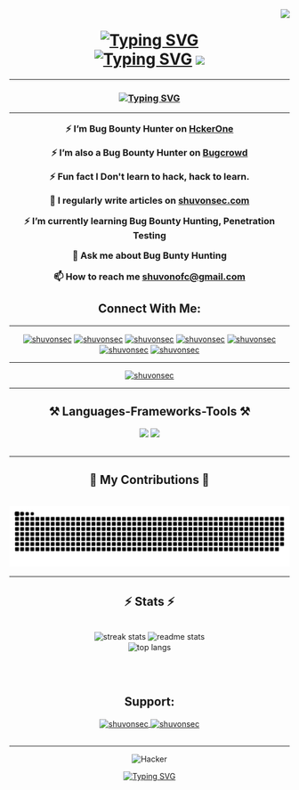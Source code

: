 <img align="right" src="https://visitor-badge.laobi.icu/badge?page_id=shuvonsec.shuvonsec" />

<h1 align="center"><a href="https://git.io/typing-svg"><img src="https://readme-typing-svg.demolab.com?font=Fira+Code&size=30&pause=1000&color=0BEB2E&random=false&width=350&height=70&lines=Assalamu+Alaikum" alt="Typing SVG" /></a>
<br>
 <a href="https://git.io/typing-svg"><img src="https://readme-typing-svg.demolab.com?font=Fira+Code&size=25&pause=1000&color=0BEB2E&random=false&width=250&height=70&lines=%F0%9D%97%9C'%F0%9D%97%A0+%F0%9D%97%A6%F0%9D%97%9B%F0%9D%97%A8%F0%9D%97%A9%F0%9D%97%A2%F0%9D%97%A1%F0%9D%97%A6%F0%9D%97%98%F0%9D%97%96" alt="Typing SVG"/></a>  <img align="70%center" src="https://media.giphy.com/media/mGcNjsfWAjY5AEZNw6/giphy.gif" width="100"> 

</h1>
<hr/>

<div align="center">
<h3 align="center"><a href="https://git.io/typing-svg"><img src="https://readme-typing-svg.demolab.com?font=Fira+Code&size=25&pause=1000&color=0BEB2E&random=false&width=385&height=70&lines=%E2%80%8B%F0%9F%87%AE%E2%80%8B%E2%80%8B'%F0%9F%87%B2%E2%80%8B+%E2%80%8B%F0%9F%87%A6%E2%80%8B+%CA%99%E1%B4%9C%C9%A2%CA%9C%E1%B4%9C%C9%B4%E1%B4%9B%E1%B4%87%CA%80+x+%E1%B4%98%E1%B4%87%C9%B4%E1%B4%9B%E1%B4%87%EA%9C%B1%E1%B4%9B%E1%B4%87%CA%80" alt="Typing SVG" /></a> </p>
<hr/>
 
⚡ I’m Bug Bounty Hunter on [HckerOne](https://www.hackerone.com/)

 ⚡ I’m also a Bug Bounty Hunter on [Bugcrowd](https://www.bugcrowd.com/)

 ⚡ Fun fact **I Don't learn to hack, hack to learn.**
 
 📝 I regularly write articles on [shuvonsec.com](shuvonsec.com)
 
 ⚡ I’m currently learning **Bug Bounty Hunting, Penetration Testing**

 💬 Ask me about **Bug Bunty Hunting**
 
 📫 How to reach me **shuvonofc@gmail.com**
 
   </div>
   <div align="center"> 
 <h2 align="center"><bold>Connect With Me:</bold></h2>
    <hr/>
<p align="center">
<a href="https://twitter.com/shuvonsec" target="blank"><img align="center" src="https://raw.githubusercontent.com/rahuldkjain/github-profile-readme-generator/master/src/images/icons/Social/twitter.svg" alt="shuvonsec" height="30" width="40" /></a>
<a href="https://linkedin.com/in/shuvonsec" target="blank"><img align="center" src="https://raw.githubusercontent.com/rahuldkjain/github-profile-readme-generator/master/src/images/icons/Social/linked-in-alt.svg" alt="shuvonsec" height="30" width="40" /></a>
<a href="https://fb.com/shuvonsec" target="blank"><img align="center" src="https://raw.githubusercontent.com/rahuldkjain/github-profile-readme-generator/master/src/images/icons/Social/facebook.svg" alt="shuvonsec" height="30" width="40" /></a>
<a href="https://instagram.com/shuvonsec" target="blank"><img align="center" src="https://raw.githubusercontent.com/rahuldkjain/github-profile-readme-generator/master/src/images/icons/Social/instagram.svg" alt="shuvonsec" height="30" width="40" /></a>
<a href="https://www.youtube.com/@shuvonsec" target="blank"><img align="center" src="https://raw.githubusercontent.com/rahuldkjain/github-profile-readme-generator/master/src/images/icons/Social/youtube.svg" alt="shuvonsec" height="30" width="40" /></a>
<a href="https://www.hackerrank.com/shuvonsec" target="blank"><img align="center" src="https://raw.githubusercontent.com/rahuldkjain/github-profile-readme-generator/master/src/images/icons/Social/hackerrank.svg" alt="shuvonsec" height="30" width="40" /></a>
<a href="https://www.leetcode.com/shuvonsec" target="blank"><img align="center" src="https://raw.githubusercontent.com/rahuldkjain/github-profile-readme-generator/master/src/images/icons/Social/leet-code.svg" alt="shuvonsec" height="30" width="40" /></a>
</p>
    </div>
 
 <hr/>
  <p align="center"> <a href="https://github.com/ryo-ma/github-profile-trophy"><img src="https://github-profile-trophy.vercel.app/?username=shuvonsec" alt="shuvonsec" /></a> </p>
  <hr/>
  
<h2 align="center">⚒️ Languages-Frameworks-Tools ⚒️</h2
<br/>

<div align="center">
    <img src="https://skillicons.dev/icons?i=c,cs,cpp,css,html,java,js,mysql,py,react" />
    <img src="https://skillicons.dev/icons?i=git,linux,androidstudio,powershell,bash,docker,github,gitlab,go" /><br>
</div>

 <br/>
 <hr/>
 
<div align="center">
  <h2>🐍 My Contributions 🐍</h2>
  <br>
  <img alt="snake eating my contributions" src="https://raw.githubusercontent.com/salesp07/salesp07/output/github-contribution-grid-snake.svg" />
  

   <br/>
 <hr/>
</div>
<h2 align="center">⚡ Stats ⚡</h2>
<br>
<div align=center>
  <img width=390 src="https://github-readme-streak-stats-salesp07.vercel.app/?user=shuvonsec&count_private=true&theme=react&border_radius=10" alt="streak stats"/>
  <img width=390 src="https://github-readme-stats-salesp07.vercel.app/api?username=shuvonsec&count_private=true&show_icons=true&theme=react&rank_icon=github&border_radius=10" alt="readme stats" />
  <br/>
  <img width=325 align="center" src="https://github-readme-stats-salesp07.vercel.app/api/top-langs/?username=shuvonsec&hide=HTML&langs_count=8&layout=compact&theme=react&border_radius=10&size_weight=0.5&count_weight=0.5&exclude_repo=github-readme-stats" alt="top langs" />

</div>


<br/><br/>




<h2 align="center">Support:</h3>

<div align="center">
<a href="https://www.buymeacoffee.com/shuvonsec"> <img align="center" src="https://cdn.buymeacoffee.com/buttons/v2/default-yellow.png" height="70" width="350" alt="shuvonsec" /></a><a href="https://ko-fi.com/shuvonsec"> <img align="center" src="https://cdn.ko-fi.com/cdn/kofi3.png?v=3" height="50" width="210" alt="shuvonsec" /></a><br><br>
<hr/>
 
![Hacker](https://i.giphy.com/media/YQitE4YNQNahy/giphy.webp)

 
<a href="https://git.io/typing-svg"><img src="https://readme-typing-svg.demolab.com?font=Fira+Code&size=25&pause=1000&color=15F740&random=false&width=400&height=70&lines=%E2%80%8B%F0%9F%87%B9%E2%80%8B%E2%80%8B%F0%9F%87%AD%E2%80%8B%E2%80%8B%F0%9F%87%A6%E2%80%8B%E2%80%8B%F0%9F%87%B3%E2%80%8B%E2%80%8B%F0%9F%87%B0%E2%80%8B%E2%80%8B%F0%9F%87%B8%E2%80%8B+%E2%80%8B%F0%9F%87%AB%E2%80%8B%E2%80%8B%F0%9F%87%B4%E2%80%8B%E2%80%8B%F0%9F%87%B7%E2%80%8B+%E2%80%8B%F0%9F%87%BB%E2%80%8B%E2%80%8B%F0%9F%87%AE%E2%80%8B%E2%80%8B%F0%9F%87%B8%E2%80%8B%E2%80%8B%F0%9F%87%AE%E2%80%8B%E2%80%8B%F0%9F%87%B9%E2%80%8B%E2%80%8B%F0%9F%87%AE%E2%80%8B%E2%80%8B%F0%9F%87%B3%E2%80%8B%E2%80%8B%F0%9F%87%AC%E2%80%8B+%E2%80%8B%F0%9F%87%B2%E2%80%8B%E2%80%8B%F0%9F%87%BE%E2%80%8B+%E2%80%8B%F0%9F%87%B5%E2%80%8B%E2%80%8B%F0%9F%87%B7%E2%80%8B%E2%80%8B%F0%9F%87%B4%E2%80%8B%E2%80%8B%F0%9F%87%AB%E2%80%8B%E2%80%8B%F0%9F%87%AE%E2%80%8B%E2%80%8B%F0%9F%87%B1%E2%80%8B%E2%80%8B%F0%9F%87%AA%E2%80%8B" alt="Typing SVG" /></a>
</hr>



